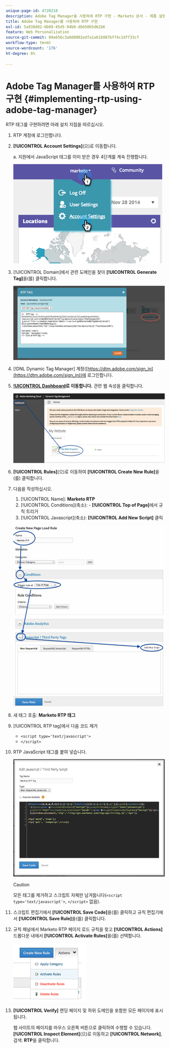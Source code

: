 ```yaml
---
unique-page-id: 4720218
description: Adobe Tag Manager을 사용하여 RTP 구현 - Marketo 문서 - 제품 설명서
title: Adobe Tag Manager를 사용하여 RTP 구현
exl-id: 5a938d02-6b09-45d5-94b0-dbb50b5d62b6
feature: Web Personalization
source-git-commit: 09a656c3a0d0002edfa1a61b987bff4c1dff33cf
workflow-type: tm+mt
source-wordcount: '176'
ht-degree: 6%

---
```


# Adobe Tag Manager를 사용하여 RTP 구현 {#implementing-rtp-using-adobe-tag-manager}

RTP 태그를 구현하려면 아래 설치 지침을 따르십시오.

1. RTP 계정에 로그인합니다.

1. **[!UICONTROL Account Settings]**(으)로 이동합니다.

   a. 지원에서 JavaScript 태그를 이미 받은 경우 4단계를 계속 진행합니다.

   ![](assets/image2014-11-30-15-3a19-3a21-4.png)

1. [!UICONTROL Domain]에서 관련 도메인을 찾아 **[!UICONTROL Generate Tag]**&#x200B;을(를) 클릭합니다.

   ![](assets/image2014-11-30-15-3a20-3a17-4.png)

1. [!DNL Dynamic Tag Manager] 계정([https://dtm.adobe.com/sign_in](https://dtm.adobe.com/sign_in))에 로그인합니다.

1. **[!UICONTROL Dashboard](으)로 이동합니다.** 관련 웹 속성을 클릭합니다.

   ![](assets/image2014-12-3-17-3a58-3a17.png)

1. **[!UICONTROL Rules]**(으)로 이동하여 **[!UICONTROL Create New Rule]**&#x200B;을(를) 클릭합니다.

1. 다음을 작성하십시오.

   1. [!UICONTROL Name]: **Marketo RTP**
   1. [!UICONTROL Conditions]&#x200B;(축소): - **[!UICONTROL Top of Page]**&#x200B;에서 규칙 트리거
   1. [!UICONTROL Javascript]&#x200B;(축소): **[!UICONTROL Add New Script]** 클릭

   ![](assets/image2014-12-3-17-3a59-3a40.png)

1. 새 태그 호출: **Marketo RTP 태그**

1. [!UICONTROL RTP tag]에서 다음 코드 제거

   * `<script type='text/javascript'>`
   * `</script>`

1. RTP JavaScript 태그를 붙여 넣습니다.

   ![](assets/image2014-12-3-18-3a3-3a45.png)

   >[!CAUTION]
   >
   >모든 태그를 제거하고 스크립트 자체만 남겨둡니다(`<script type='text/javascript'>`, `</script>` 없음).

1. 스크립트 편집기에서 **[!UICONTROL Save Code]**&#x200B;을(를) 클릭하고 규칙 편집기에서 **[!UICONTROL Save Rule]**&#x200B;을(를) 클릭합니다.

1. 규칙 패널에서 Marketo RTP 페이지 로드 규칙을 찾고 **[!UICONTROL Actions]** 드롭다운 내에서 **[!UICONTROL Activate Rules]**&#x200B;을(를) 선택합니다.

   ![](assets/image2014-12-3-18-3a4-3a14.png)

1. **[!UICONTROL Verify]** 랜딩 페이지 및 하위 도메인을 포함한 모든 페이지에 표시됩니다.

   웹 사이트의 페이지를 마우스 오른쪽 버튼으로 클릭하여 수행할 수 있습니다. **[!UICONTROL Inspect Element]**(으)로 이동하고 **[!UICONTROL Network]**, 검색: **RTP**&#x200B;을 클릭합니다.
